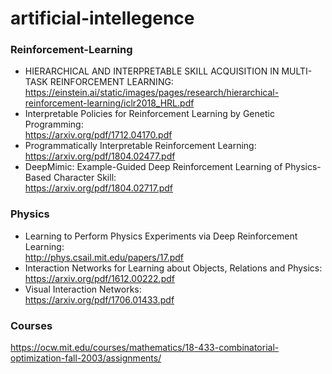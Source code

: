 # artificial-intellegence

### Reinforcement-Learning
* HIERARCHICAL AND INTERPRETABLE SKILL ACQUISITION IN MULTI-TASK REINFORCEMENT LEARNING: <br>
https://einstein.ai/static/images/pages/research/hierarchical-reinforcement-learning/iclr2018_HRL.pdf
* Interpretable Policies for Reinforcement Learning by Genetic Programming: <br>
https://arxiv.org/pdf/1712.04170.pdf
* Programmatically Interpretable Reinforcement Learning: <br>
https://arxiv.org/pdf/1804.02477.pdf
* DeepMimic: Example-Guided Deep Reinforcement Learning of Physics-Based Character Skill: <br>
https://arxiv.org/pdf/1804.02717.pdf

### Physics
* Learning to Perform Physics Experiments via Deep Reinforcement Learning: <br>
http://phys.csail.mit.edu/papers/17.pdf
* Interaction Networks for Learning about Objects, Relations and Physics: <br>
https://arxiv.org/pdf/1612.00222.pdf
* Visual Interaction Networks: <br>
https://arxiv.org/pdf/1706.01433.pdf



### Courses
https://ocw.mit.edu/courses/mathematics/18-433-combinatorial-optimization-fall-2003/assignments/
